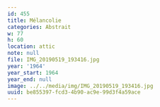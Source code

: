 ```yaml
---
id: 455
title: Mélancolie
categories: Abstrait
w: 77
h: 60
location: attic
note: null
file: IMG_20190519_193416.jpg
year: '1964'
year_start: 1964
year_end: null
image: ../../media/img/IMG_20190519_193416.jpg
uuid: be855397-fcd3-4b90-ac9e-99d3f4a59ace
---
```


